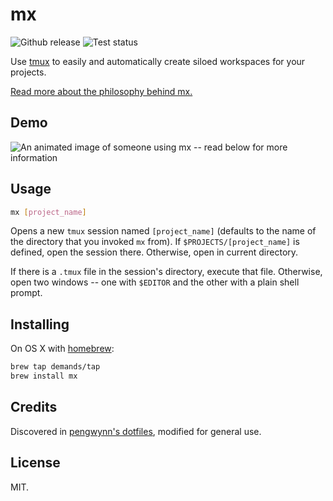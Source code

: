 # mx

![Github release](http://img.shields.io/github/release/demands/mx.svg?style=flat)
![Test status](http://img.shields.io/travis/demands/mx.svg?style=flat)

Use [tmux](http://tmux.sourceforge.net/) to easily and automatically create siloed workspaces for your projects.

[Read more about the philosophy behind mx.](http://wynnnetherland.com/journal/tmux-stateful-workspaces-for-frictionless-context-switching)

## Demo

![An animated image of someone using mx -- read below for more information](https://raw.github.com/demands/mx/master/demo.gif)

## Usage

```bash
mx [project_name]
```

Opens a new `tmux` session named `[project_name]` (defaults to the name of the directory that you invoked `mx` from). If `$PROJECTS/[project_name]` is defined, open the session there. Otherwise, open in current directory.

If there is a `.tmux` file in the session's directory, execute that file. Otherwise, open two windows -- one with `$EDITOR` and the other with a plain shell prompt.

## Installing

On OS X with [homebrew](http://brew.sh):

```bash
brew tap demands/tap
brew install mx
```

## Credits

Discovered in [pengwynn's dotfiles](https://github.com/pengwynn/dotfiles/blob/master/bin/mx), modified for general use.

## License

MIT.
